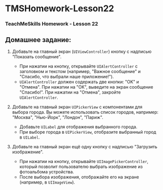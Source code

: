 # TMSHomework-Lesson22
### TeachMeSkills Homework - Lesson 22

## Домашнее задание:

1. Добавьте на главный экран (`UIViewController`) кнопку с надписью "Показать сообщение".

      - При нажатии на кнопку, открывайте `UIAlertController` с заголовком и текстом (например, "Важное сообщение" и "Спасибо, что выбрали наше приложение!").
      - `UIAlertController` должен содержать две кнопки: "OK" и "Отмена". При нажатии на "OK", выведите на экран сообщение "Спасибо!". При нажатии на "Отмена", закройте `UIAlertController`.

3. Добавьте на главный экран `UIPickerView` с компонентами для выбора города. Вы можете использовать список городов, например: "Москва", "Нью-Йорк", "Лондон", "Париж".

      - Добавьте `UILabel` для отображения выбранного города.
      - При выборе города в `UIPickerView`, отобразите выбранный город в `UILabel`.

5. Добавьте на главный экран ещё одну кнопку с надписью "Загрузить изображение".

      - При нажатии на кнопку, открывайте `UIImagePickerController`, который позволит пользователю выбрать изображение из фотоальбома устройства.
      - После выбора изображения, отображайте его на экране (например, в `UIImageView`).
